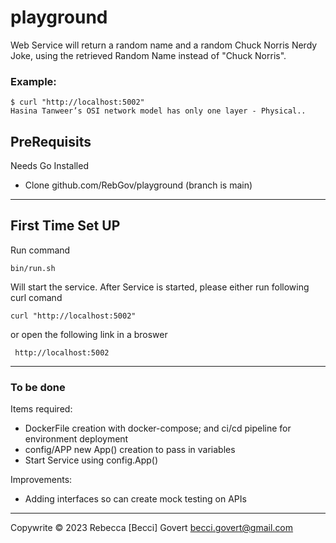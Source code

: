 # playground

Web Service will return a random name and a random Chuck Norris Nerdy Joke, using the retrieved Random Name instead of "Chuck Norris".

### Example:

```
$ curl "http://localhost:5002"
Hasina Tanweer’s OSI network model has only one layer - Physical..
```

## PreRequisits
Needs Go Installed
- Clone github.com/RebGov/playground (branch is main)


---
## First Time Set UP

Run command

``` 
bin/run.sh
```

Will start the service. After Service is started, please either run following curl comand

``` 
curl "http://localhost:5002"
```
or open the following link in a broswer

```
 http://localhost:5002
```
---
### To be done
Items required:
- DockerFile creation with docker-compose; and ci/cd pipeline for environment deployment
- config/APP new App() creation to pass in variables
- Start Service using config.App()

Improvements: 
- Adding interfaces so can create mock testing on APIs



---
Copywrite &copy; 2023 Rebecca [Becci] Govert <becci.govert@gmail.com>
